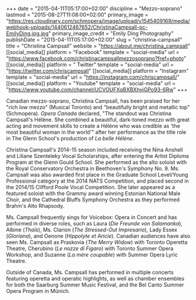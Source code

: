 +++
date = "2015-04-11T05:17:00+02:00"
discipline = "Mezzo-soprano"
lastmod = "2015-08-27T11:08:00+02:00"
primary_image = "https://res.cloudinary.com/schmopera/image/upload/v1545409169/media/webhook-uploads/1440612467652/ChristinaCampsall-pc-EmilyDing.jpg.jpg"
primary_image_credit = "Emily Ding Photography"
publishDate = "2015-04-11T05:17:00+02:00"
slug = "christina-campsall"
title = "Christina Campsall"
website = "https://about.me/christina_campsall"
[[social_media]]
platform = "Facebook"
template = "social-media"
url = "https://www.facebook.com/christinacampsallmezzosoprano?fref=photo"
[[social_media]]
platform = " Twitter"
template = "social-media"
url = "https://twitter.com/chriscampsall"
[[social_media]]
platform = "Instagram"
template = "social-media"
url = "https://instagram.com/chriscampsall/"
[[social_media]]
platform = "Youtube"
template = "social-media"
url = "https://www.youtube.com/channel/UCVOUFXqBXBXhyiGPo93-6Rw"
+++

Canadian mezzo-soprano, Christina Campsall, has been praised for her "rich low mezzo" (Musical Toronto) and "beautifully bright and metallic top" (Schmopera). *Opera Canada* declared, "The standout was Christina Campsall's Hélène. She combined a beautiful, dark-toned mezzo with great acting and movement skills to create a Hélène who was credible as 'the most beautiful woman in the world'" after her performance as the title role in The Glenn School's production of *La belle Héléne*.

Christina Campsall's 2014-15 season included receiving the Nina Anshell and Liliane Szenteleky Vocal Scholarships, after entering the Artist Diploma Program at the Glenn Gould School. She performed as the alto soloist with the Royal Conservatory Orchestra in Beethoven's Symphony No. 9. Ms. Campsall was also awarded first place in the Graduate School Level/Young Professional category at the 2014 NATS Competition, and placed second in the 2014/15 Clifford Poole Vocal Competition. She later appeared as a featured soloist with the Grammy award winning Estonian National Male Choir, and the Cathedral Bluffs Symphony Orchestra as they performed Brahm's Alto Rhapsody.

Ms. Campsall frequently sings for Voicebox: Opera in Concert and has performed in diverse roles, such as Laura (*Die Freunde von Salamanka*), Albine (*Thaïs*), Ms. Clarion (*The Stressed-Out Impresario*), Lady Essex (*Gloriana*), and Oenone (*Hippolyte et Aricie*). Canadian audiences have also seen Ms. Campsall as Praskovia (*The Merry Widow*) with Toronto Operetta Theatre, Cherubino (*Le nozze di Figaro*) with Toronto Summer Opera Workshop, and Suzanne (*La mère coupable*) with Summer Opera Lyric Theatre.

Outside of Canada, Ms. Campsall has performed in multiple concerts featuring operetta and operatic highlights, as well as chamber ensembles for both the Saarburg Summer Music Festival, and the Bel Canto Summer Opera Program in Münich.
